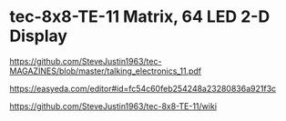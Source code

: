 # tec-8x8-TE-11 Matrix, 64 LED 2-D Display

https://github.com/SteveJustin1963/tec-MAGAZINES/blob/master/talking_electronics_11.pdf

https://easyeda.com/editor#id=fc54c60feb254248a23280836a921f3c

https://github.com/SteveJustin1963/tec-8x8-TE-11/wiki
